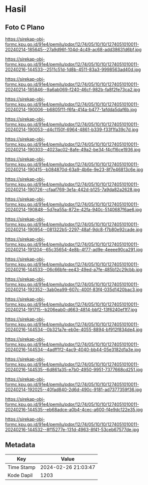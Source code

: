 # Hasil

## Foto C Plano

https://sirekap-obj-formc.kpu.go.id/91e4/pemilu/pdpr/12/74/05/10/10/1274051010011-20240214-185645--27a9d96f-104d-4c49-ac68-add38631d6bf.jpg

https://sirekap-obj-formc.kpu.go.id/91e4/pemilu/pdpr/12/74/05/10/10/1274051010011-20240216-144533--2511c51d-1d8b-4511-83a3-9998563ad40d.jpg

https://sirekap-obj-formc.kpu.go.id/91e4/pemilu/pdpr/12/74/05/10/10/1274051010011-20240214-185846--9a6ab069-f240-46cf-982b-fa8f2fe73ca2.jpg

https://sirekap-obj-formc.kpu.go.id/91e4/pemilu/pdpr/12/74/05/10/10/1274051010011-20240214-190006--b6805f11-f6fa-414a-b477-1afdda5daf6b.jpg

https://sirekap-obj-formc.kpu.go.id/91e4/pemilu/pdpr/12/74/05/10/10/1274051010011-20240214-190053--d4c1150f-6964-4861-b339-f33f1fa39c7d.jpg

https://sirekap-obj-formc.kpu.go.id/91e4/pemilu/pdpr/12/74/05/10/10/1274051010011-20240214-190303--4023ac02-8afe-49a2-be34-f4cf16ce1936.jpg

https://sirekap-obj-formc.kpu.go.id/91e4/pemilu/pdpr/12/74/05/10/10/1274051010011-20240214-190415--b084870d-63a9-4b6e-9e23-8f7e46813c6e.jpg

https://sirekap-obj-formc.kpu.go.id/91e4/pemilu/pdpr/12/74/05/10/10/1274051010011-20240214-190726--cfaaf769-3e1a-442d-b125-7a9da82a2628.jpg

https://sirekap-obj-formc.kpu.go.id/91e4/pemilu/pdpr/12/74/05/10/10/1274051010011-20240214-190848--5d7ea55a-872e-42fa-940c-5140687f6ae6.jpg

https://sirekap-obj-formc.kpu.go.id/91e4/pemilu/pdpr/12/74/05/10/10/1274051010011-20240214-190954--081322b5-2297-48af-9dc8-f7b80e92cade.jpg

https://sirekap-obj-formc.kpu.go.id/91e4/pemilu/pdpr/12/74/05/10/10/1274051010011-20240214-191204--65c35654-4e8b-4f77-ad9e-4eeee90ca291.jpg

https://sirekap-obj-formc.kpu.go.id/91e4/pemilu/pdpr/12/74/05/10/10/1274051010011-20240216-144533--06c66bfe-ee43-49ed-a7fe-485b12c29cbb.jpg

https://sirekap-obj-formc.kpu.go.id/91e4/pemilu/pdpr/12/74/05/10/10/1274051010011-20240214-192352--3ab0ea99-607c-400f-83f4-035d1420bac3.jpg

https://sirekap-obj-formc.kpu.go.id/91e4/pemilu/pdpr/12/74/05/10/10/1274051010011-20240214-191715--b206eab0-d663-4814-bbf2-13f6240ef1f7.jpg

https://sirekap-obj-formc.kpu.go.id/91e4/pemilu/pdpr/12/74/05/10/10/1274051010011-20240216-144534--0b321a7e-eb0e-4055-8894-bf912f834de4.jpg

https://sirekap-obj-formc.kpu.go.id/91e4/pemilu/pdpr/12/74/05/10/10/1274051010011-20240216-144534--4adff1f2-4ac9-4040-bb44-05e3182d1a3e.jpg

https://sirekap-obj-formc.kpu.go.id/91e4/pemilu/pdpr/12/74/05/10/10/1274051010011-20240216-144535--6d861a35-e7b0-4950-9951-7377668cd251.jpg

https://sirekap-obj-formc.kpu.go.id/91e4/pemilu/pdpr/12/74/05/10/10/1274051010011-20240214-192025--40fad840-2d6d-490c-9181-ad7377359f36.jpg

https://sirekap-obj-formc.kpu.go.id/91e4/pemilu/pdpr/12/74/05/10/10/1274051010011-20240216-144535--eb68adce-a0b4-4cec-a600-f4e9dc122e35.jpg

https://sirekap-obj-formc.kpu.go.id/91e4/pemilu/pdpr/12/74/05/10/10/1274051010011-20240216-144532--8f15277e-131d-4963-8f41-53ceb67577de.jpg


## Metadata

| Key        | Value               |
| ---------- | ------------------- |
| Time Stamp | 2024-02-26 21:03:47 |
| Kode Dapil | 1203                |




